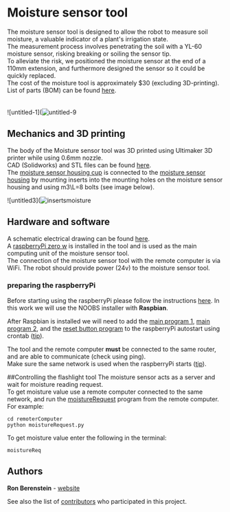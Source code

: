 # Moisture sensor tool
The moisture sensor tool is designed to allow the robot to measure soil moisture, a valuable indicator of a plant's irrigation state.\
The measurement process involves penetrating the soil with a YL-60 moisture sensor, risking breaking or soiling the sensor tip.\
To alleviate the risk, we positioned the moisture sensor at the end of a 110mm extension, and furthermore designed the sensor so it could be quickly replaced.\
The cost of the moisture tool is approximately \$30 (excluding 3D-printing).
List of parts (BOM) can be found [here](https://github.com/BerkeleyAutomation/RobotToolChanger/blob/moistureSensorTool/BOM.txt).\
\
\
![untitled-1](![untitled-9](https://user-images.githubusercontent.com/25335836/45913609-971c2080-bdea-11e8-8a00-ec7c8a0fcf29.png)
## Mechanics and 3D printing
The body of the Moisture sensor tool was 3D printed using Ultimaker 3D printer while using 0.6mm nozzle.\
CAD (Solidworks) and STL files can be found [here](https://github.com/BerkeleyAutomation/RobotToolChanger/tree/moistureSensorTool).\
The [moisture sensor housing cup](https://github.com/BerkeleyAutomation/RobotToolChanger/blob/moistureSensorTool/STL/moistureHousing%20cup.STL) 
is connected to the [moisture sensor housing](https://github.com/BerkeleyAutomation/RobotToolChanger/blob/moistureSensorTool/STL/moistureHousingBase.STL) 
by mounting inserts into the mounting holes on the moisture sensor housing and using m3\L=8 bolts (see image below).

![untitled3](![insertsmoisture](https://user-images.githubusercontent.com/25335836/45913614-a69b6980-bdea-11e8-9381-3f5137a29ed2.png)

## Hardware and software
A schematic electrical drawing can be found [here](https://github.com/BerkeleyAutomation/RobotToolChanger/blob/moistureSensorTool/Moisture%20Sensor%20Tool%20electrical%20drawing.pdf).\
A [raspberryPi zero w](https://www.raspberrypi.org/products/raspberry-pi-zero-w/) is installed in the tool and is used as the main computing unit of the moisture sensor tool.\
The connection of the moisture sensor tool with the remote computer is via WiFi. The robot should provide power (24v) to the moisture sensor tool.

### preparing the raspberryPi
Before starting using the raspberryPi please follow the instructions [here](https://projects.raspberrypi.org/en/projects/raspberry-pi-setting-up). 
In this work we will use the NOOBS installer with **Raspbian**.

After Raspbian is installed we will need to add the [main program 1](https://github.com/BerkeleyAutomation/RobotToolChanger/blob/moistureSensorTool/SendMoistureByRequest.py), [main program 2](https://github.com/BerkeleyAutomation/RobotToolChanger/blob/moistureSensorTool/moistureLocal.py), and the [reset button program](https://github.com/BerkeleyAutomation/RobotToolChanger/blob/flashlightTool/rebootRasPiUsingButton.py)
to the raspberryPi autostart using crontab ([tip](https://raspberrypi.stackexchange.com/questions/8734/execute-script-on-start-up)).

The tool and the remote computer **must** be connected to the same router, and are able to communicate (check using ping).\
Make sure the same network is used when the raspberryPi starts ([tip](https://raspi.tv/2017/how-to-auto-connect-your-raspberry-pi-to-a-hidden-ssid-wifi-network)).

##Controlling the flashlight tool 
The moisture sensor acts as a server and wait for moisture reading request.\
To get moisture value use a remote computer connected to the same network, and run the [moistureRequest](https://github.com/BerkeleyAutomation/RobotToolChanger/blob/moistureSensorTool/moistureRequest.py) program from the remote computer.
For example:
```
cd remoterComputer
python moistureRequest.py
``` 
To get moisture value enter the following in the terminal:
```
moistureReq
```

## Authors

**Ron Berenstein** - [website](http://ronberenstein.com/index.html)

See also the list of [contributors](https://github.com/BerkeleyAutomation/RobotToolChanger/graphs/contributors) who participated in this project.
